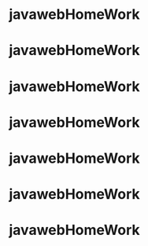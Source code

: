 # javawebHomeWork
# javawebHomeWork
# javawebHomeWork
# javawebHomeWork
# javawebHomeWork
# javawebHomeWork
# javawebHomeWork
